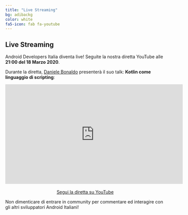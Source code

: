 ```yaml
---
title: "Live Streaming"
bg: adibackg
color: white
fa5-icon: fab fa-youtube
---
```


## Live Streaming

Android Developers Italia diventa live! Seguite la nostra diretta YouTube alle **21:00 del 18 Marzo 2020**.

Durante la diretta, [Daniele Bonaldo](https://twitter.com/danybony_) presenterà il suo talk: **Kotlin come linguaggio di scripting**:

<p align="center">
    <iframe width="560" height="315" src="https://www.youtube.com/embed/SNRy1KnXroo" frameborder="0" allow="accelerometer; autoplay; encrypted-media; gyroscope; picture-in-picture" allowfullscreen></iframe>
    <br/>
    <br/>
    <a class="red waves-effect waves-light btn-large" href="https://youtu.be/SNRy1KnXroo">
    <i class="material-icons left fab fa-youtube"></i> Segui la diretta su YouTube
    </a>
</p>

Non dimenticare di entrare in community per commentare ed interagire con gli altri sviluppatori Android Italiani!